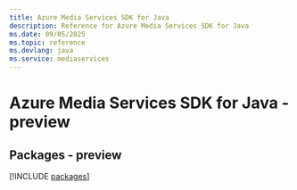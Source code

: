 ```yaml
---
title: Azure Media Services SDK for Java
description: Reference for Azure Media Services SDK for Java
ms.date: 09/05/2025
ms.topic: reference
ms.devlang: java
ms.service: mediaservices
---
```

# Azure Media Services SDK for Java - preview
## Packages - preview
[!INCLUDE [packages](media-services-index.md)]